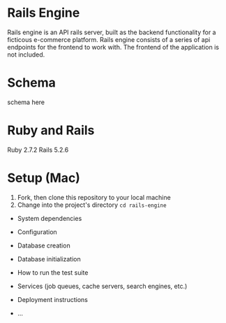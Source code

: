 # Rails Engine
Rails engine is an API rails server, built as the backend functionality for a ficticous e-commerce platform. Rails engine consists of a series of api endpoints for the frontend to work with. The frontend of the application is not included.

# Schema
schema here

# Ruby and Rails
Ruby 2.7.2
Rails 5.2.6

# Setup (Mac)
1. Fork, then clone this repository to your local machine
2. Change into the project's directory
`cd rails-engine`



* System dependencies

* Configuration

* Database creation

* Database initialization

* How to run the test suite

* Services (job queues, cache servers, search engines, etc.)

* Deployment instructions

* ...
